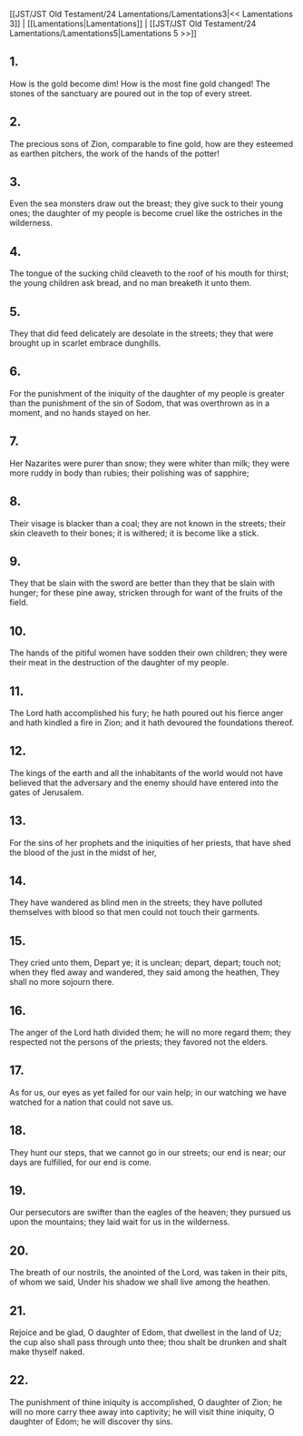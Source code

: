 [[JST/JST Old Testament/24 Lamentations/Lamentations3|<< Lamentations 3]] | [[Lamentations|Lamentations]] | [[JST/JST Old Testament/24 Lamentations/Lamentations5|Lamentations 5 >>]]
## 1.
How is the gold become dim! How is the most fine gold changed! The stones of the sanctuary are poured out in the top of every street.
## 2.
The precious sons of Zion, comparable to fine gold, how are they esteemed as earthen pitchers, the work of the hands of the potter!
## 3.
Even the sea monsters draw out the breast; they give suck to their young ones; the daughter of my people is become cruel like the ostriches in the wilderness.
## 4.
The tongue of the sucking child cleaveth to the roof of his mouth for thirst; the young children ask bread, and no man breaketh it unto them.
## 5.
They that did feed delicately are desolate in the streets; they that were brought up in scarlet embrace dunghills.
## 6.
For the punishment of the iniquity of the daughter of my people is greater than the punishment of the sin of Sodom, that was overthrown as in a moment, and no hands stayed on her.
## 7.
Her Nazarites were purer than snow; they were whiter than milk; they were more ruddy in body than rubies; their polishing was of sapphire;
## 8.
Their visage is blacker than a coal; they are not known in the streets; their skin cleaveth to their bones; it is withered; it is become like a stick.
## 9.
They that be slain with the sword are better than they that be slain with hunger; for these pine away, stricken through for want of the fruits of the field.
## 10.
The hands of the pitiful women have sodden their own children; they were their meat in the destruction of the daughter of my people.
## 11.
The Lord hath accomplished his fury; he hath poured out his fierce anger and hath kindled a fire in Zion; and it hath devoured the foundations thereof.
## 12.
The kings of the earth and all the inhabitants of the world would not have believed that the adversary and the enemy should have entered into the gates of Jerusalem.
## 13.
For the sins of her prophets and the iniquities of her priests, that have shed the blood of the just in the midst of her,
## 14.
They have wandered as blind men in the streets; they have polluted themselves with blood so that men could not touch their garments.
## 15.
They cried unto them, Depart ye; it is unclean; depart, depart; touch not; when they fled away and wandered, they said among the heathen, They shall no more sojourn there.
## 16.
The anger of the Lord hath divided them; he will no more regard them; they respected not the persons of the priests; they favored not the elders.
## 17.
As for us, our eyes as yet failed for our vain help; in our watching we have watched for a nation that could not save us.
## 18.
They hunt our steps, that we cannot go in our streets; our end is near; our days are fulfilled, for our end is come.
## 19.
Our persecutors are swifter than the eagles of the heaven; they pursued us upon the mountains; they laid wait for us in the wilderness.
## 20.
The breath of our nostrils, the anointed of the Lord, was taken in their pits, of whom we said, Under his shadow we shall live among the heathen.
## 21.
Rejoice and be glad, O daughter of Edom, that dwellest in the land of Uz; the cup also shall pass through unto thee; thou shalt be drunken and shalt make thyself naked.
## 22.
The punishment of thine iniquity is accomplished, O daughter of Zion; he will no more carry thee away into captivity; he will visit thine iniquity, O daughter of Edom; he will discover thy sins.

